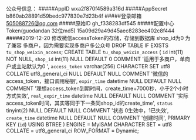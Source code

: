 公众号信息：
#####AppID
    wxa2f870f4589a316d
#####AppSecret
    b860ab28891d59bedc977830e7d23b4f
#####登录邮箱
    505088726@qq.com
#####原始ID
    gh_f338283df545
#####配置中心 Token(guodandan  32位md5)
    15a09d29a49d45aec8283ee402c8f444
#####2019-12-20 修改微信accessToken的存储，存储到数据库
    shop_id为0 为了兼容 多商户，因为需要实现多商户多公众号
    DROP TABLE IF EXISTS `tu_shop_weixin_access`;
    CREATE TABLE `tu_shop_weixin_access`  (
      `id` int(11) NOT NULL,
      `shop_id` int(11) NULL DEFAULT 0 COMMENT '适用于多商户，单商户或主站默认为0 ',
      `access_token` varchar(256) CHARACTER SET utf8 COLLATE utf8_general_ci NULL DEFAULT NULL COMMENT '微信的access_token，接口调用秘钥',
      `expir_time` datetime NULL DEFAULT NULL COMMENT '理想access_token到期时间，create_time+7000秒，小于2个小时 方式失效',
      `real_expir_time` datetime NULL DEFAULT NULL COMMENT '实际access_token时间，其实等同于下一条同shop_id的create_time',
      `status` tinyint(2) NULL DEFAULT NULL COMMENT '状态 0生效中，1已失效',
      `create_time` datetime NULL DEFAULT NULL COMMENT '创建时间',
      PRIMARY KEY (`id`) USING BTREE
    ) ENGINE = MyISAM CHARACTER SET = utf8 COLLATE = utf8_general_ci ROW_FORMAT = Dynamic; 